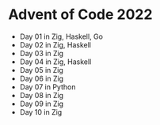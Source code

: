 # Advent of Code 2022

* Day 01 in Zig, Haskell, Go
* Day 02 in Zig, Haskell
* Day 03 in Zig
* Day 04 in Zig, Haskell
* Day 05 in Zig
* Day 06 in Zig
* Day 07 in Python
* Day 08 in Zig
* Day 09 in Zig
* Day 10 in Zig
